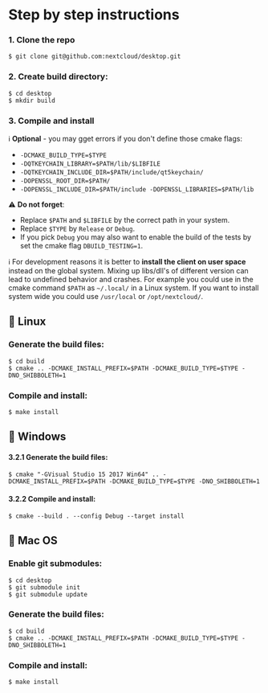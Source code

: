 # Step by step instructions

### 1. Clone the repo
```
$ git clone git@github.com:nextcloud/desktop.git
```

### 2. Create build directory:
```
$ cd desktop
$ mkdir build
```

### 3. Compile and install 

:information_source: **Optional** - you may gget errors if you don't define those cmake flags:

* ```-DCMAKE_BUILD_TYPE=$TYPE```
* ```-DQTKEYCHAIN_LIBRARY=$PATH/lib/$LIBFILE```
* ```-DQTKEYCHAIN_INCLUDE_DIR=$PATH/include/qt5keychain/```
* ```-DOPENSSL_ROOT_DIR=$PATH/```
* ```-DOPENSSL_INCLUDE_DIR=$PATH/include -DOPENSSL_LIBRARIES=$PATH/lib```

:warning: **Do not forget**:
* Replace ```$PATH``` and ```$LIBFILE``` by the correct path in your system.
* Replace ```$TYPE``` by ```Release``` or ```Debug```.
* If you pick ```Debug``` you may also want to enable the build of the tests by set the cmake flag ```DBUILD_TESTING=1```.

:information_source: For development reasons it is better to **install the client on user space** instead on the global system. Mixing up libs/dll's of different version can lead to undefined behavior and crashes. For example you could use in the cmake command ```$PATH``` as ```~/.local/``` in a Linux system. If you want to install system wide you could use ```/usr/local``` or ```/opt/nextcloud/```.


## :penguin: Linux

### Generate the build files:
```
$ cd build
$ cmake .. -DCMAKE_INSTALL_PREFIX=$PATH -DCMAKE_BUILD_TYPE=$TYPE -DNO_SHIBBOLETH=1
```

### Compile and install:
```
$ make install
```


## :door:  Windows

#### 3.2.1 Generate the build files:

```
$ cmake "-GVisual Studio 15 2017 Win64" .. -DCMAKE_INSTALL_PREFIX=$PATH -DCMAKE_BUILD_TYPE=$TYPE -DNO_SHIBBOLETH=1 
```

#### 3.2.2 Compile and install:
```
$ cmake --build . --config Debug --target install
```


## :apple: Mac OS

### Enable git submodules:
```
$ cd desktop
$ git submodule init
$ git submodule update
```

### Generate the build files:
```
$ cd build
$ cmake .. -DCMAKE_INSTALL_PREFIX=$PATH -DCMAKE_BUILD_TYPE=$TYPE -DNO_SHIBBOLETH=1 
```

### Compile and install:
```
$ make install
```
